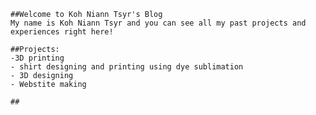     ##Welcome to Koh Niann Tsyr's Blog
    My name is Koh Niann Tsyr and you can see all my past projects and experiences right here!
    
    ##Projects:
    -3D printing
    - shirt designing and printing using dye sublimation
    - 3D designing
    - Webstite making

    ##
    
